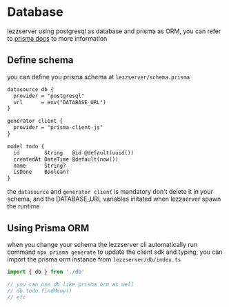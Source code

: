 # Database 

lezzserver using postgresql as database and prisma as ORM, you can refer to [prisma docs](https://www.prisma.io/orm) to more information

## Define schema
you can define you prisma schema at ``lezzserver/schema.prisma``
```txt
datasource db {
  provider = "postgresql"
  url      = env("DATABASE_URL") 
}

generator client {
  provider = "prisma-client-js"
}

model todo {
  id        String   @id @default(uuid())
  createdAt DateTime @default(now())
  name      String?
  isDone    Boolean?
}
```
the ``datasource`` and ``generator client`` is mandatory don't delete it in your schema, and the DATABASE_URL variables initated when lezzserver spawn the runtime

## Using Prisma ORM
when you change your schema the lezzserver cli automatically run command ``npx prisma generate`` to update the client sdk and typing,
you can import the prisma orm instance from ``lezzserver/db/index.ts`` 

```js title="lezzserver/todo.ts"
import { db } from './db'

// you can use db like prisma orm as well
// db.todo.findMany()
// etc
```
